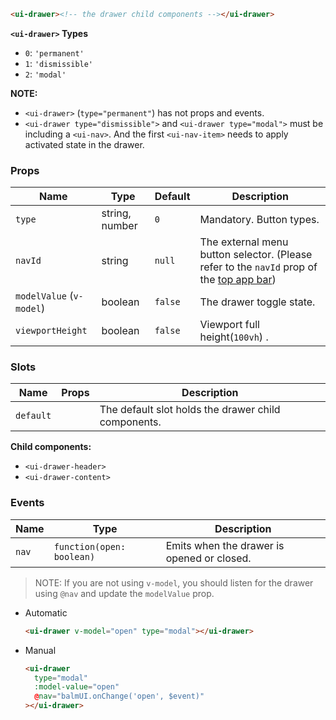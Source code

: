 ```html
<ui-drawer><!-- the drawer child components --></ui-drawer>
```

**`<ui-drawer>` Types**

- `0`: `'permanent'`
- `1`: `'dismissible'`
- `2`: `'modal'`

**NOTE:**

- `<ui-drawer>` (`type="permanent"`) has not props and events.
- `<ui-drawer type="dismissible">` and `<ui-drawer type="modal">` must be including a `<ui-nav>`. And the first `<ui-nav-item>` needs to apply activated state in the drawer.

### Props

| Name                     | Type           | Default | Description                                                                                                       |
| ------------------------ | -------------- | ------- | ----------------------------------------------------------------------------------------------------------------- |
| `type`                   | string, number | `0`     | Mandatory. Button types.                                                                                          |
| `navId`                  | string         | `null`  | The external menu button selector. (Please refer to the `navId` prop of the [top app bar](/#/layout/top-app-bar)) |
| `modelValue` (`v-model`) | boolean        | `false` | The drawer toggle state.                                                                                          |
| `viewportHeight`         | boolean        | `false` | Viewport full height(`100vh`) .                                                                                   |

### Slots

| Name      | Props | Description                                         |
| --------- | ----- | --------------------------------------------------- |
| `default` |       | The default slot holds the drawer child components. |

**Child components:**

- `<ui-drawer-header>`
- `<ui-drawer-content>`

### Events

| Name  | Type                      | Description                                |
| ----- | ------------------------- | ------------------------------------------ |
| `nav` | `function(open: boolean)` | Emits when the drawer is opened or closed. |

> NOTE: If you are not using `v-model`, you should listen for the drawer using `@nav` and update the `modelValue` prop.

- Automatic

  ```html
  <ui-drawer v-model="open" type="modal"></ui-drawer>
  ```

- Manual

  ```html
  <ui-drawer
    type="modal"
    :model-value="open"
    @nav="balmUI.onChange('open', $event)"
  ></ui-drawer>
  ```
